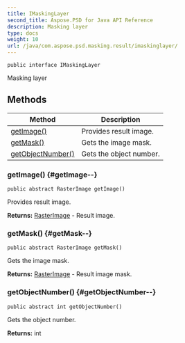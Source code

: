 ```yaml
---
title: IMaskingLayer
second_title: Aspose.PSD for Java API Reference
description: Masking layer
type: docs
weight: 10
url: /java/com.aspose.psd.masking.result/imaskinglayer/
---
```

```
public interface IMaskingLayer
```

Masking layer
## Methods

| Method | Description |
| --- | --- |
| [getImage()](#getImage--) | Provides result image. |
| [getMask()](#getMask--) | Gets the image mask. |
| [getObjectNumber()](#getObjectNumber--) | Gets the object number. |
### getImage() {#getImage--}
```
public abstract RasterImage getImage()
```


Provides result image.

**Returns:**
[RasterImage](../../com.aspose.psd/rasterimage) - Result image.
### getMask() {#getMask--}
```
public abstract RasterImage getMask()
```


Gets the image mask.

**Returns:**
[RasterImage](../../com.aspose.psd/rasterimage) - Result image mask.
### getObjectNumber() {#getObjectNumber--}
```
public abstract int getObjectNumber()
```


Gets the object number.

**Returns:**
int
